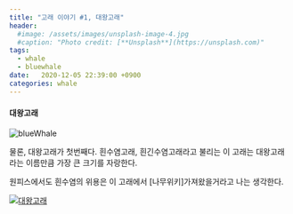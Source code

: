 ```yaml
---
title: "고래 이야기 #1, 대왕고래"
header:
  #image: /assets/images/unsplash-image-4.jpg
  #caption: "Photo credit: [**Unsplash**](https://unsplash.com)"
tags: 
  - whale
  - bluewhale
date:   2020-12-05 22:39:00 +0900
categories: whale
---
```


#### 대왕고래
![blueWhale](https://user-images.githubusercontent.com/13774828/101245484-94e6d800-3750-11eb-8ab4-5a945a5d2596.jpeg)

물론, 대왕고래가 첫번째다.
흰수염고래, 흰긴수염고래라고 불리는 이 고래는 
대왕고래라는 이름만큼 가장 큰 크기를 자랑한다.

원피스에서도 흰수염의 위용은 이 고래에서 [나무위키]가져왔을거라고 나는 생각한다.

[대왕고래_나무위키]: https://w.namu.la/s/707b8b038dcee2eb9ec8bdef1993e55db9fa958d407e063cff64894e72b1b13c75dd66c343c0d32ad7dbe161b2d9573df6252eab257d76dcc74581408464da13ea10abf6cc10fed6deda26b70e6671d5e2dec31318f9972302b49f92d4b6f5f350a3254780db0a7bbdee845a63fa4950
[![대왕고래](https://w.namu.la/s/707b8b038dcee2eb9ec8bdef1993e55db9fa958d407e063cff64894e72b1b13c75dd66c343c0d32ad7dbe161b2d9573df6252eab257d76dcc74581408464da13ea10abf6cc10fed6deda26b70e6671d5e2dec31318f9972302b49f92d4b6f5f350a3254780db0a7bbdee845a63fa4950)](https://namu.wiki/w/%EB%8C%80%EC%99%95%EA%B3%A0%EB%9E%98)
